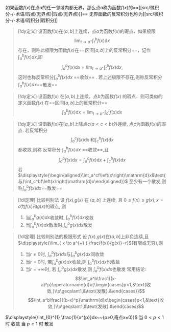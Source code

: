 

如果函数$f(x)$在点$a$的任一邻域内都无界，那么点$a$称为函数$f(x)$的==[[src/微积分-/-术语/瑕点(无界点)|瑕点(无界点)]]== 
无界函数的反常积分也称为[[src/微积分-/-术语/瑕积分|瑕积分]] 


> [!dy定义] 
> 设函数$f(x)$在$(a,b]$上连续，点$a$为函数$f(x)$的瑕点．如果极限
> $$\lim_{t\to a^+}\int_t^bf(x)\mathrm{d}x$$
> 存在，则称此极限为函数$f(x)$在==区间$[a,b]$上的反常积分==，记作$\displaystyle{\int_{a}^{b}f(x)dx}$,即
> $$\int_a^bf\left(x\right)\mathrm{d}x=\lim_{t\rightarrow a^+}\int_t^bf\left(x\right)\mathrm{d}x,$$
> 这时也称反常积分$\displaystyle{\int_{a}^{b}f(x)dx}$ ==收敛== .
> 若上述极限不存在,则称反常积分$\displaystyle{\int_{a}^{b}f(x)dx}$==散发==

> [!dy定义] 
> 设函数$f(x)$ 在$[a,b)$上连续，点$b$为函数$f(x)$ 的瑕点．则可类似的定义函数$f(x)$ 在==区间$[a,b]$上的反常积分==
> $$\int_a^bf\left(x\right)\mathrm{d}x=\lim_{t\to b^-}\int_a^tf\left(x\right)\mathrm{d}x$$

> [!dy定义] 
> 设函数$f(x)$在$[a,b]$上除点$c(a<c<b)$外连续, 点$c$为函数$f(x)$的瑕点.
> 若反常积分
> $$\int_a^cf\left(x\right)\mathrm{d}x\text{ 和}\int_c^bf\left(x\right)\mathrm{d}x$$
> 都收敛,则称 反常积分 $\displaystyle{\int_{a}^{b}f(x)dx}$ ==收敛==,且
> $$\int_a^bf\left(x\right)\mathrm{d}x=\int_a^cf\left(x\right)\mathrm{d}x+\int_c^bf\left(x\right)\mathrm{d}x$$
> 若 $\displaystyle{\begin{aligned}\int_a^cf\left(x\right)\mathrm{d}x&\text{与}\int_c^bf\left(x\right)\mathrm{d}x\end{aligned}}$ 至少有一个散发,则称$\displaystyle{\int_{a}^{b}f(x)dx}$==散发==



> [!dl定理] 比较判别法
> 设 $f(x)$,$g(x)$ 在 $(a,b]$ 上连续, 且 $0\leq f(x)\leq g(x),x=a$为$f(x)$和$g(x)$的瑕点, 则
> 1. 当$\displaystyle{\int_{a}^{b}g(x)dx}$收敛时, $\displaystyle{\int_{a}^{b}f(x)dx}$收敛
> 2. 当$\displaystyle{\int_{a}^{b}f(x)dx}$散发时,$\displaystyle{\int_{a}^{b}g(x)dx}$散发


> [!dl定理] 比较判别法的极限形式
> 设 $f(x)$,$g(x)$在$(a,b]$上非负连续,且$\displaystyle{\lim_{ x \to a^{+} } \frac{f(x)}{g(x)}=r}$(有限或无穷),则
> 1. 当$r\neq 0$时, $\displaystyle{\int_{a}^{b}f(x)dx}$与$\displaystyle{\int_{a}^{b}g(x)dx}$同收敛
> 2. 当$r=0$时, 若$\displaystyle{\int_{a}^{b}g(x)dx}$收敛,则 $\displaystyle{\int_{a}^{b}f(x)dx}$也收敛
> 3. 当$r=+\infty$时, 若 $\displaystyle{\int_{a}^{b}g(x)dx}$散发,则 $\displaystyle{\int_{a}^{b}f(x)dx}$也散发
> 常用结论:
> $$\int_a^b\frac1{(x-a)^p}\operatorname{d}x{\begin{cases}p<1,&\text{收敛,}\\p\geqslant1,&\text{发散}.&\end{cases}}$$
> $$\int_a^b\frac1{(b-x)^p}\mathrm{d}x\begin{cases}p<1,&\text{收敛,}\\p\geqslant1,&\text{发散}.&\end{cases}$$


$\displaystyle{\int_{0}^{1} \frac{1}{x^{p}}dx~~(p>0,奇点x=0)}$
	当 $0<p<1$ 时 收敛
	当 $p\geq 1$ 时 散发
